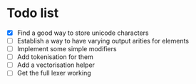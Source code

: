 # Todo list

- [X] Find a good way to store unicode characters
- [ ] Establish a way to have varying output arities for elements
- [ ] Implement some simple modifiers
- [ ] Add tokenisation for them
- [ ] Add a vectorisation helper
- [ ] Get the full lexer working